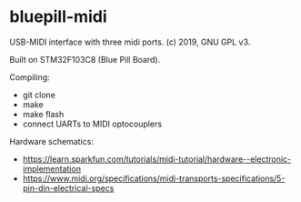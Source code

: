 # bluepill-midi

USB-MIDI interface with three midi ports.
(c) 2019, GNU GPL v3.

Built on STM32F103C8 (Blue Pill Board).

Compiling:
- git clone
- make
- make flash
- connect UARTs to MIDI optocouplers

Hardware schematics:
- https://learn.sparkfun.com/tutorials/midi-tutorial/hardware--electronic-implementation
- https://www.midi.org/specifications/midi-transports-specifications/5-pin-din-electrical-specs
